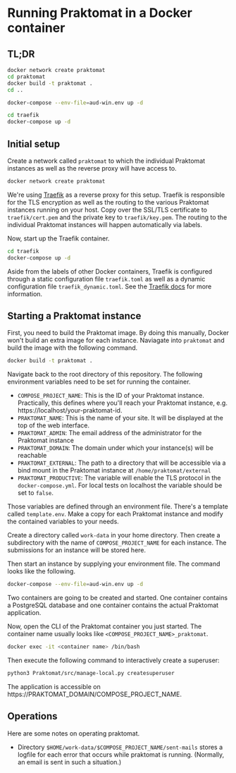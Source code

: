 # Running Praktomat in a Docker container

## TL;DR

```bash
docker network create praktomat
cd praktomat
docker build -t praktomat .
cd ..

docker-compose --env-file=aud-win.env up -d

cd traefik
docker-compose up -d
```

## Initial setup

Create a network called `praktomat` to which the individual Praktomat instances as well as the reverse proxy will have access to.

```bash
docker network create praktomat
```

We're using [Traefik](https://github.com/traefik/traefik) as a reverse proxy for this setup. Traefik is responsible for the TLS encryption as well as the routing to the various Praktomat instances running on your host.
Copy over the SSL/TLS certificate to `traefik/cert.pem` and the private key to `traefik/key.pem`. The routing to the individual Praktomat instances will happen automatically via labels.

Now, start up the Traefik container.
```bash
cd traefik
docker-compose up -d
```

Aside from the labels of other Docker containers, Traefik is configured through a static configuration file `traefik.toml` as well as a dynamic configuration file `traefik_dynamic.toml`. See the [Traefik docs](https://doc.traefik.io/traefik/) for more information.

## Starting a Praktomat instance

First, you need to build the Praktomat image. By doing this manually, Docker won't build an extra image for each instance. Naviagate into `praktomat` and build the image with the following command.

```bash
docker build -t praktomat .
```

Navigate back to the root directory of this repository. The following environment variables need to be set for running the container.

- `COMPOSE_PROJECT_NAME`: This is the ID of your Praktomat instance. Practically, this defines where you'll reach your Praktomat instance, e.g. https://localhost/your-praktomat-id.
- `PRAKTOMAT_NAME`: This is the name of your site. It will be displayed at the top of the web interface.
- `PRAKTOMAT_ADMIN`: The email address of the administrator for the Praktomat instance
- `PRAKTOMAT_DOMAIN`: The domain under which your instance(s) will be reachable
- `PRAKTOMAT_EXTERNAL`: The path to a directory that will be accessible via a bind mount in the Praktomat instance at `/home/praktomat/external`
- `PRAKTOMAT_PRODUCTIVE`: The variable will enable the TLS protocol in the `docker-compose.yml`. For local tests on localhost the variable should be set to `false`.

Those variables are defined through an environment file. There's a template called `template.env`. Make a copy for each Praktomat instance and modify the contained variables to your needs.

Create a directory called `work-data` in your home directory. Then create a subdirectory with the name of `COMPOSE_PROJECT_NAME` for each instance. The submissions for an instance will be stored here.

Then start an instance by supplying your environment file. The command looks like the following.

```bash
docker-compose --env-file=aud-win.env up -d
```

Two containers are going to be created and started. One container contains a PostgreSQL database and one container contains the actual Praktomat application.

Now, open the CLI of the Praktomat container you just started. The container name usually looks like `<COMPOSE_PROJECT_NAME>_praktomat`.

```bash
docker exec -it <container name> /bin/bash
```

Then execute the following command to interactively create a superuser:

```bash
python3 Praktomat/src/manage-local.py createsuperuser
```

The application is accessible on https://PRAKTOMAT_DOMAIN/COMPOSE_PROJECT_NAME.

## Operations

Here are some notes on operating praktomat.

- Directory `$HOME/work-data/$COMPOSE_PROJECT_NAME/sent-mails` stores a
  logfile for each error that occurs while praktomat is
  running. (Normally, an email is sent in such a situation.)
